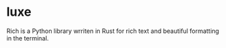 # luxe
Rich is a Python library wrriten in Rust for rich text and beautiful formatting in the terminal.
